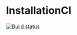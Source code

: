# InstallationCI
[![Build status](https://ci.appveyor.com/api/projects/status/893skrs38rccv1x1?svg=true)](https://ci.appveyor.com/project/Chebykina-Xenia/testmode)
